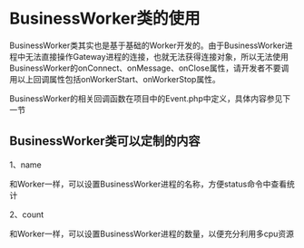 # BusinessWorker类的使用
BusinessWorker类其实也是基于基础的Worker开发的。由于BusinessWorker进程中无法直接操作Gateway进程的连接，也就无法获得连接对象，所以无法使用BusinessWorker的onConnect、onMessage、onClose属性，请开发者不要调用以上回调属性包括onWorkerStart、onWorkerStop属性。

BusinessWorker的相关回调函数在项目中的Event.php中定义，具体内容参见下一节

## BusinessWorker类可以定制的内容

1、name

和Worker一样，可以设置BusinessWorker进程的名称，方便status命令中查看统计

2、count

和Worker一样，可以设置BusinessWorker进程的数量，以便充分利用多cpu资源


